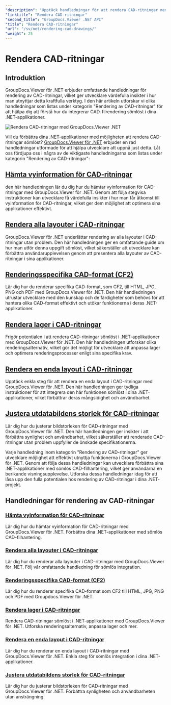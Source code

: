 ```yaml
---
"description": "Upptäck handledningar för att rendera CAD-ritningar med GroupDocs.Viewer för .NET. Lär dig att förbättra .NET-applikationer med sömlös CAD-filhantering."
"linktitle": "Rendera CAD-ritningar"
"second_title": "GroupDocs.Viewer .NET API"
"title": "Rendera CAD-ritningar"
"url": "/sv/net/rendering-cad-drawings/"
"weight": 25
---
```


# Rendera CAD-ritningar


## Introduktion

GroupDocs.Viewer för .NET erbjuder omfattande handledningar för rendering av CAD-ritningar, vilket ger utvecklare värdefulla insikter i hur man utnyttjar detta kraftfulla verktyg. I den här artikeln utforskar vi olika handledningar som listas under kategorin "Rendering av CAD-ritningar" för att hjälpa dig att förstå hur du integrerar CAD-filrendering sömlöst i dina .NET-applikationer.

![Rendera CAD-ritningar med GroupDocs.Viewer .NET](/viewer/rendering-cad-drawings/image.png)

Vill du förbättra dina .NET-applikationer med möjligheten att rendera CAD-ritningar sömlöst? [GroupDocs.Viewer för .NET](#) erbjuder en rad handledningar utformade för att hjälpa utvecklare att uppnå just detta. Låt oss fördjupa oss i några av de viktigaste handledningarna som listas under kategorin "Rendering av CAD-ritningar":

## [Hämta vyinformation för CAD-ritningar](./get-view-info-cad-drawing/)
den här handledningen lär du dig hur du hämtar vyinformation för CAD-ritningar med GroupDocs.Viewer för .NET. Genom att följa stegvisa instruktioner kan utvecklare få värdefulla insikter i hur man får åtkomst till vyinformation för CAD-ritningar, vilket ger dem möjlighet att optimera sina applikationer effektivt.

## [Rendera alla layouter i CAD-ritningar](./render-all-layouts-cad/)
GroupDocs.Viewer för .NET underlättar rendering av alla layouter i CAD-ritningar utan problem. Den här handledningen ger en omfattande guide om hur man utför denna uppgift sömlöst, vilket säkerställer att utvecklare kan förbättra användarupplevelsen genom att presentera alla layouter av CAD-ritningar i sina applikationer.

## [Renderingsspecifika CAD-format (CF2)](./render-specific-cad-formats/)
Lär dig hur du renderar specifika CAD-format, som CF2, till HTML, JPG, PNG och PDF med GroupDocs.Viewer för .NET. Den här handledningen utrustar utvecklare med den kunskap och de färdigheter som behövs för att hantera olika CAD-format effektivt och utökar funktionerna i deras .NET-applikationer.

## [Rendera lager i CAD-ritningar](./render-layers-cad/)
Frigör potentialen i att rendera CAD-ritningar sömlöst i .NET-applikationer med GroupDocs.Viewer för .NET. Den här handledningen utforskar olika renderingsalternativ, vilket gör det möjligt för utvecklare att anpassa lager och optimera renderingsprocesser enligt sina specifika krav.

## [Rendera en enda layout i CAD-ritningar](./render-single-layout-cad/)
Upptäck enkla steg för att rendera en enda layout i CAD-ritningar med GroupDocs.Viewer för .NET. Den här handledningen ger tydliga instruktioner för att integrera den här funktionen sömlöst i dina .NET-applikationer, vilket förbättrar deras mångsidighet och användbarhet.

## [Justera utdatabildens storlek för CAD-ritningar](./adjust-output-image-size-cad/)
Lär dig hur du justerar bildstorleken för CAD-ritningar med GroupDocs.Viewer för .NET. Den här handledningen ger insikter i att förbättra synlighet och användbarhet, vilket säkerställer att renderade CAD-ritningar utan problem uppfyller de önskade specifikationerna.

Varje handledning inom kategorin "Rendering av CAD-ritningar" ger utvecklare möjlighet att effektivt utnyttja funktionerna i GroupDocs.Viewer för .NET. Genom att följa dessa handledningar kan utvecklare förbättra sina .NET-applikationer med sömlös CAD-filhantering, vilket ger användarna en berikande visningsupplevelse. Utforska dessa handledningar idag för att låsa upp den fulla potentialen hos rendering av CAD-ritningar i dina .NET-projekt.

## Handledningar för rendering av CAD-ritningar
### [Hämta vyinformation för CAD-ritningar](./get-view-info-cad-drawing/)
Lär dig hur du hämtar vyinformation för CAD-ritningar med GroupDocs.Viewer för .NET. Förbättra dina .NET-applikationer med sömlös CAD-filhantering.
### [Rendera alla layouter i CAD-ritningar](./render-all-layouts-cad/)
Lär dig hur du renderar alla layouter i CAD-ritningar med GroupDocs.Viewer för .NET. Följ vår omfattande handledning för sömlös integration.
### [Renderingsspecifika CAD-format (CF2)](./render-specific-cad-formats/)
Lär dig hur du renderar specifika CAD-format som CF2 till HTML, JPG, PNG och PDF med Groupdocs.Viewer för .NET.
### [Rendera lager i CAD-ritningar](./render-layers-cad/)
Rendera CAD-ritningar sömlöst i .NET-applikationer med GroupDocs.Viewer för .NET. Utforska renderingsalternativ, anpassa lager och mer.
### [Rendera en enda layout i CAD-ritningar](./render-single-layout-cad/)
Lär dig hur du renderar en enda layout i CAD-ritningar med GroupDocs.Viewer för .NET. Enkla steg för sömlös integration i dina .NET-applikationer.
### [Justera utdatabildens storlek för CAD-ritningar](./adjust-output-image-size-cad/)
Lär dig hur du justerar bildstorleken för CAD-ritningar med GroupDocs.Viewer för .NET. Förbättra synligheten och användbarheten utan ansträngning.